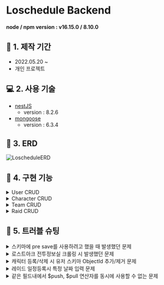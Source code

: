 # Loschedule Backend

#### node / npm version : v16.15.0 / 8.10.0

## :calendar: 1. 제작 기간
- 2022.05.20 ~
- 개인 프로젝트

## :computer: 2. 사용 기술 
- [nestJS](https://nestjs.com/)
    - version : 8.2.6
- [mongoose](https://mongoosejs.com/)
    - version : 6.3.4

## :hammer: 3. ERD

![LoscheduleERD](https://user-images.githubusercontent.com/68040092/172323557-8ca04f48-998f-471d-817e-d23e6f335e39.png)

## :dart: 4. 구현 기능

<details>
<summary>User CRUD</summary>
<div markdown="1">

- Create User
- Log in
- See Profile
- Edit Profile
- Management (only admin)

</div>
</details>

<details>
<summary>Character CRUD</summary>
<div markdown="1">

- Search Character infomation
- Create Character in User
- Delete Character
- synchronization Character info

</div>
</details>

<details>
<summary>Team CRUD</summary>
<div markdown="1">

- Create Team
- Delete Team (only leader)
- Edit Team
    - Change Leader (only leader)
    - join Team member
    - Leave Team member
- Read Team members
- Read Raids

</div>
</details>

<details>
<summary>Raid CRUD</summary>
<div markdown="1">

- Create Raid
- Delete Raid (only leader)
- Edit Raid (only leader)
- Read Raid

</div>
</details>

## :rotating_light: 5. 트러블 슈팅

<details>
<summary>스키마에 pre save를 사용하려고 했을 때 발생했던 문제</summary>
<div markdown="1">

```
과거에 Express 기반 백엔드를 구축할 때는 schema 파일 안에 pre 메소드를 이용하여 save를 구현하여 동작했던 기억이 있어, 
처음에는 비슷한 방식으로 구현하려고 했었다.
그러나 구현한대로 동작하지 않아, 구글링을 통해 찾아봤는데, 각 모듈내에 Mongoose모듈을 import할 때 
비동기로 useFactory의 value로 함수를 넘겨주는데, 해당 함수 안에서 pre 메소드를 구현하여 동작시킬 수 있었다.
```


</div>
</details>

<details>
<summary>로스트아크 전투정보실 크롤링 시 발생했던 문제</summary>
<div markdown="1">

```
처음에 nestjs를 사용하여 크롤링을 하는 방법을 검색하다보니, nestjs-crawler라는 패키지가 있어,
처음에는 해당 패키지를 사용하여 크롤링을 하려고했으나, 원인불명의 오류로 페이지 정보를 제대로 불러오지 못하였다.
그래서, Nestjs 공식 Docs에 있는 httpModule인 @nestjs/axios를 사용하여 크롤링을 하려고하니, rxjs의 Observable형으로 
반환해주었기 때문에, 데이터를 확인하는 법도, 반환하는 법도 달랐고, 사용해본 적도 없어 상당히 고전했다.
결과적으로, 해당 자료를 구독(Subscribe)하고, 비동기로 값을 반환해주는 방식으로 html을 가져올 수 있었다.
가져온 html에서 cheerio를 사용하여 원하는 값을 추출할 수 있었다.
```

</div>
</details>

<details>
<summary>캐릭터 등록/삭제 시 유저 스키마 ObjectId 추가/제거 문제</summary>
<div markdown="1">

```
캐릭터를 등록할 때, 유저에 해당 캐릭터의 id를 저장해두고, 
캐릭터를 지울 때 유저에게서 캐릭터의 id를 같이 지우는 방식으로 구현하고자했다.

처음에는 유저의 characters 필드에 캐릭터의 id를 직접 push하는 방식으로 구현했었다.
등록하는 건 큰 문제가 안됐지만, 같은 방식으로 캐릭터를 지우려고할 때 문제가 발생했다.

Array를 취급하듯이 filter를 사용해서 지우려는 캐릭터 Id와 일치하는 값을 지워주고 저장하는 방법을 사용하려고 했다.
그러나, 잘 되지 않았고, 구글링해보니 ObjectId를 비교하는 방법이 다르다고해서 ObjectID 타입으로 변환하면 된다는 등
여러 방법을 찾아보았으나, 우선 선택한건 String 형변환으로 비교하는 것이었다.
비교 자체는 잘 되었지만, 필터링이 제대로 이루어지지 않았다.

그래서 다른 자료들을 찾아보다가 updateOne 메소드 내에서 $pull 쿼리를 사용하여 값을 갱신하는 방법을 찾았고,
정상적으로 작동하였다.

이후, 일관성을 주기위해 등록할 때도 $push 쿼리를 사용하여 값을 등록하도록 변경하였다.
```

</div>
</details>

<details>
<summary>레이드 일정등록시 특정 날짜 입력 문제</summary>
<div markdown="1">

```
처음에 팀(공격대)에서 레이드 일정을 등록할 때, 날짜를 지정하는 거니까 Date 타입으로 저장해야겠다고 생각했다.

그런데, Date 타입으로 저장하면 불필요한 시간이 모두 저장되어버리는 문제도 있었지만, 무엇보다 KST(한국 표준 시간)로 제대로 저장이 되지 않았다.

추후 프론트를 만들면서 바뀔 여지도 분명 있겠지만, 우선은 날짜, 시간, 분까지만 저장하고 화면에 출력하게 되지 않을까 하는 생각이고, 그렇게 만들려고 한다면 mongodb에서 Date 타입 대신 string 타입으로 지정 후 YYYY-MM-DD HH:mm 포맷을 통해 내가 생각했던 방법대로 저장할 수 있었다.
```

</div>
</details>

<details>
<summary>같은 필드내에서 $push, $pull 연산자를 동시에 사용할 수 없는 문제</summary>
<div markdown="1">

```
팀에 리더를 교체하는 함수를 작성하는 과정에서 발생한 문제다.

teamModel에서 updateOne 메소드를 통해 리더를 새 유저로 교체하고, 새 유저는 멤버 필드내에서 빼내고, 기존 리더를 멤버 필드로 삽입하는 작업을 구현중이었다.

MongoServerError: Updating the path 'members' would create a conflict at 'members'
그러던 중 나는 위와 같은 오류를 마주했고, 구글링을 하다가 스택오버플로우의 질문글을 보고 답을 찾을 수 있었다.
https://stackoverflow.com/questions/24300148/pull-and-addtoset-at-the-same-time-with-mongo

The issue is that MongoDB doesn’t allow multiple operations on the same property in the same update call. 
This means that the two operations must happen in two individually atomic operations.

요약하자면, 하나의 업데이트 호출에서 같은 속성(여기선 필드라고 봐도 될 것 같다)에 대한 여러 작업을 지원하지 않는다는 이야기였다.

나는 members 필드내에서 기존 멤버를 빼내는 작업과, 세 맴버(기존 리더)를 넣는 작업을 동시에 수행하려고 하여 오류가 발생했다.
그래서, 두 작업을 코드를 나누어 작성하여 문제를 해결할 수 있었다.

```

</div>
</details>
